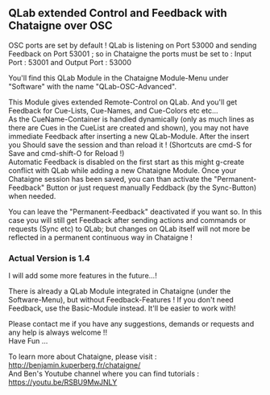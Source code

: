 ## QLab extended Control and Feedback with Chataigne over OSC

OSC ports are set by default ! QLab is listening on Port 53000 and sending Feedback on Port 53001 ; so in Chataigne the ports must be set to : Input Port : 53001 and Output Port : 53000

You'll find this QLab Module in the Chataigne Module-Menu under "Software" with the name "QLab-OSC-Advanced".

This Module gives extended Remote-Control on QLab. And you'll get Feedback for Cue-Lists, Cue-Names, and Cue-Colors etc etc...     
As the CueName-Container is handled dynamically (only as much lines as there are Cues in the CueList are created and shown), you may not have immediate Feedback after inserting a new QLab-Module. After the insert you Should save the session and than reload it ! (Shortcuts are cmd-S for Save and cmd-shift-O for Reload !)   
Automatic Feedback is disabled on the first start as this might g-create conflict with QLab while adding a new Chataigne Module. Once your Chataigne session has been saved, you can than activate the "Permanent-Feedback" Button or just request manually Feddback (by the Sync-Button) when needed.   

You can leave the "Permanent-Feedback" deactivated  if you want so. In this case you will still get Feedback after sending actions and commands or requests (Sync etc) to QLab; but changes on QLab itself will not more be reflected in a permanent continuous way in Chataigne !

### Actual Version is 1.4
I will add some more features in the future...!

There is already a QLab Module integrated in Chataigne (under the Software-Menu), but without Feedback-Features ! If you don't need Feedback, use the Basic-Module instead. It'll be easier to work with!

Please contact me if you have any suggestions, demands or requests and any help is always welcome !!   
Have Fun ...  

To learn more about Chataigne, please visit : http://benjamin.kuperberg.fr/chataigne/    
And Ben's Youtube channel where you can find tutorials : https://youtu.be/RSBU9MwJNLY